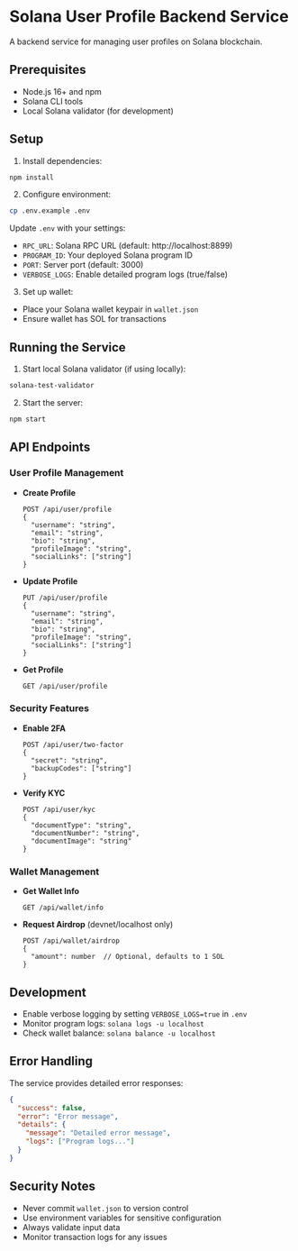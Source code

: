 # Solana User Profile Backend Service

A backend service for managing user profiles on Solana blockchain.

## Prerequisites

- Node.js 16+ and npm
- Solana CLI tools
- Local Solana validator (for development)

## Setup

1. Install dependencies:
```bash
npm install
```

2. Configure environment:
```bash
cp .env.example .env
```

Update `.env` with your settings:
- `RPC_URL`: Solana RPC URL (default: http://localhost:8899)
- `PROGRAM_ID`: Your deployed Solana program ID
- `PORT`: Server port (default: 3000)
- `VERBOSE_LOGS`: Enable detailed program logs (true/false)

3. Set up wallet:
- Place your Solana wallet keypair in `wallet.json`
- Ensure wallet has SOL for transactions

## Running the Service

1. Start local Solana validator (if using locally):
```bash
solana-test-validator
```

2. Start the server:
```bash
npm start
```

## API Endpoints

### User Profile Management

- **Create Profile**
  ```
  POST /api/user/profile
  {
    "username": "string",
    "email": "string",
    "bio": "string",
    "profileImage": "string",
    "socialLinks": ["string"]
  }
  ```

- **Update Profile**
  ```
  PUT /api/user/profile
  {
    "username": "string",
    "email": "string",
    "bio": "string",
    "profileImage": "string",
    "socialLinks": ["string"]
  }
  ```

- **Get Profile**
  ```
  GET /api/user/profile
  ```

### Security Features

- **Enable 2FA**
  ```
  POST /api/user/two-factor
  {
    "secret": "string",
    "backupCodes": ["string"]
  }
  ```

- **Verify KYC**
  ```
  POST /api/user/kyc
  {
    "documentType": "string",
    "documentNumber": "string",
    "documentImage": "string"
  }
  ```

### Wallet Management

- **Get Wallet Info**
  ```
  GET /api/wallet/info
  ```

- **Request Airdrop** (devnet/localhost only)
  ```
  POST /api/wallet/airdrop
  {
    "amount": number  // Optional, defaults to 1 SOL
  }
  ```

## Development

- Enable verbose logging by setting `VERBOSE_LOGS=true` in `.env`
- Monitor program logs: `solana logs -u localhost`
- Check wallet balance: `solana balance -u localhost`

## Error Handling

The service provides detailed error responses:
```json
{
  "success": false,
  "error": "Error message",
  "details": {
    "message": "Detailed error message",
    "logs": ["Program logs..."]
  }
}
```

## Security Notes

- Never commit `wallet.json` to version control
- Use environment variables for sensitive configuration
- Always validate input data
- Monitor transaction logs for any issues
